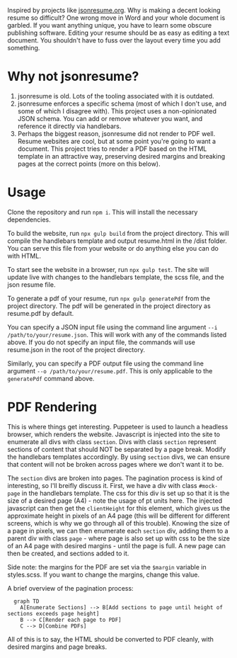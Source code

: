 Inspired by projects like [jsonresume.org](https://jsonresume.org). Why is making a decent looking resume so difficult? One wrong move in Word and your whole document is garbled. If you want anything unique, you have to learn some obscure publishing software. Editing your resume should be as easy as editing a text document. You shouldn't have to fuss over the layout every time you add something.

# Why not jsonresume?

1) jsonresume is old. Lots of the tooling associated with it is outdated.
2) jsonresume enforces a specific schema (most of which I don't use, and some of which I disagree with). This project uses a non-opinionated JSON schema. You can add or remove whatever you want, and reference it directly via handlebars.
3) Perhaps the biggest reason, jsonresume did not render to PDF well. Resume websites are cool, but at some point you're going to want a document. This project tries to render a PDF based on the HTML template in an attractive way, preserving desired margins and breaking pages at the correct points (more on this below).

# Usage

Clone the repository and run `npm i`. This will install the necessary dependencies.

To build the website, run `npx gulp build` from the project directory. This will compile the handlebars template and output resume.html in the /dist folder. You can serve this file from your website or do anything else you can do with HTML.

To start see the website in a browser, run `npx gulp test`. The site will update live with changes to the handlebars template, the scss file, and the json resume file.

To generate a pdf of your resume, run `npx gulp generatePdf` from the project directory. The pdf will be generated in the project directory as resume.pdf by default.

You can specify a JSON input file using the command line argument `--i /path/to/your/resume.json`. This will work with any of the commands listed above. If you do not specify an input file, the commands will use resume.json in the root of the project directory.

Similarly, you can specify a PDF output file using the command line argument `--o /path/to/your/resume.pdf`. This is only applicable to the `generatePdf` command above.

# PDF Rendering

This is where things get interesting. Puppeteer is used to launch a headless browser, which renders the website. Javascript is injected into the site to enumerate all divs with class `section`. Divs with class `section` represent sections of content that should NOT be separated by a page break. Modify the handlebars templates accordingly. By using `section` divs, we can ensure that content will not be broken across pages where we don't want it to be.

The `section` divs are broken into pages. The pagination process is kind of interesting, so I'll breifly discuss it. First, we have a div with class `#mock-page` in the handlebars template. The css for this div is set up so that it is the size of a desired page (A4) - note the usage of pt units here. The injected javascript can then get the `clientHeight` for this element, which gives us the approximate height in pixels of an A4 page (this will be different for different screens, which is why we go through all of this trouble). Knowing the size of a page in pixels, we can then enumerate each `section` div, adding them to a parent div with class `page` - where page is also set up with css to be the size of an A4 page with desired margins - until the page is full. A new page can then be created, and sections added to it.

Side note: the margins for the PDF are set via the `$margin` variable in styles.scss. If you want to change the margins, change this value.

A brief overview of the pagination process:

```mermaid
  graph TD
    A[Enumerate Sections] --> B[Add sections to page until height of sections exceeds page height]
    B --> C[Render each page to PDF]
    C --> D[Combine PDFs]
```
All of this is to say, the HTML should be converted to PDF cleanly, with desired margins and page breaks.